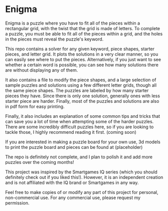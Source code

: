 # Enigma
Enigma is a puzzle where you have to fit all of the pieces within a rectangular grid, with the twist that the grid is made of letters. To complete a puzzle, you must be able to fit all of the pieces within a grid, and the holes in the pieces must reveal the puzzle's keyword.

This repo contains a solver for any given keyword, piece shapes, starter pieces, and letter grid. It plots the solutions in a very clear manner, so you can easily see where to put the pieces. Alternatively, if you just want to see whether a certain word is possible, you can see how many solutions there are without displaying any of them. 

It also contains a file to modify the piece shapes, and a large selection of sample puzzles and solutions using a few different letter grids, though all the same piece shapes. The puzzles are labeled by how many starter pieces they have. Since there is only one solution, generally ones with less starter piece are harder. Finally, most of the puzzles and solutions are also in pdf form for easy printing.

Finally, it also includes an explanation of some common tips and tricks that can save you a lot of time when attempting some of the harder puzzles. There are some incredibly difficult puzzles here, so if you are looking to tackle those, I highly recommend reading it first. (coming soon)

If you are interested in making a puzzle board for your own use, 3d models to print the puzzle board and pieces can be found at (placeholder)

The repo is definitely not complete, and I plan to polish it and add more puzzles over the coming months!

This project was inspired by the Smartgames IQ series (which you should definitely check out if you liked this!). However, it is an independent creation and is not affiliated with the IQ brand or Smartgames in any way.

Feel free to make copies of or modify any part of this project for personal, non-commercial use. For any commercial use, please request my permission.
